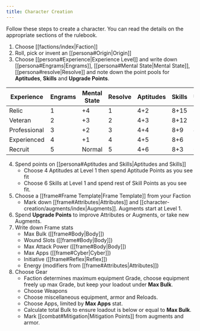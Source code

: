 ```yaml
---
title: Character Creation
---
```

Follow these steps to create a character. You can read the details on the appropriate sections of the rulebook.

1. Choose [[factions/index|Faction]]
2. Roll, pick or invent an [[persona#Origin|Origin]]
3. Choose [[persona#Experience|Experience Level]] and write down [[persona#Engrams|Engrams]], [[persona#Mental State|Mental State]], [[persona#resolve|Resolve]] and note down the point pools for **Aptitudes**, **Skills** and **Upgrade Points**.

| Experience   | Engrams | Mental State | Resolve | Aptitudes | Skills | Upgrades |
| ------------ | ------- | ------------ | ------- | --------- | ------ | -------- |
| Relic        | 1       | +4           | 1       | 4+2       | 8+15   | 8        |
| Veteran      | 2       | +3           | 2       | 4+3       | 8+12   | 6        |
| Professional | 3       | +2           | 3       | 4+4       | 8+9    | 4        |
| Experienced  | 4       | +1           | 4       | 4+5       | 8+6    | 2        |
| Recruit      | 5       | Normal       | 5       | 4+6       | 8+3    | 0        |
 
4. Spend points on [[persona#Aptitudes and Skills|Aptitudes and Skills]]
	- Choose 4 Aptitudes at Level 1 then spend Aptitude Points as you see fit
	- Choose 6 Skills at Level 1 and spend rest of Skill Points as you see fit.
5. Choose a [[frame#Frame Template|Frame Template]] from your Faction
	- Mark down [[frame#Attributes|Attributes]] and [[character-creation/augments/index|Augments]]. Augments start at Level 1.
6. Spend **Upgrade Points** to improve Attributes or Augments, or take new Augments.
7. Write down Frame stats
	- Max Bulk ([[frame#Body|Body]])
	- Wound Slots ([[frame#Body|Body]])
	- Max Attack Power ([[frame#Body|Body]])
	- Max Apps ([[frame#Cyber|Cyber]]) 
	- Initiative ([[frame#Reflex|Reflex]])
	- Energy (modifiers from [[frame#Attributes|Attributes]])
8. Choose Gear
	- Faction determines maximum equipment Grade, choose equipment freely up max Grade, but keep your loadout under **Max Bulk**.
	- Choose Weapons
	- Choose miscellaneous equipment, armor and Reloads.
	- Choose Apps, limited by **Max Apps** stat.
	- Calculate total Bulk to ensure loadout is below or equal to **Max Bulk**.
	- Mark [[combat#Mitigation|Mitigation Points]] from augments and armor.
